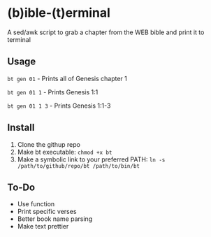# (b)ible-(t)erminal
A sed/awk script to grab a chapter from the WEB bible and print it to terminal

## Usage
`bt gen 01`		- Prints all of Genesis chapter 1

`bt gen 01 1`	- Prints Genesis 1:1

`bt gen 01 1 3`	- Prints Genesis 1:1-3

## Install
1. Clone the githup repo
2. Make bt executable: 
	`chmod +x bt`
3. Make a symbolic link to your preferred PATH:
	`ln -s /path/to/github/repo/bt /path/to/bin/bt`

## To-Do
 - Use function
 - Print specific verses
 - Better book name parsing
 - Make text prettier
